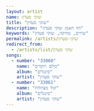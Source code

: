 ```yaml
---
layout: artist
name: שוקי סעדון
title: "שוקי סעדון"
description: "דף האמן שוקי סעדון"
keywords: "שירים, מוזיקה, שוקי סעדון"
permalink: /artists/שוקי-סעדון
redirect_from:
  - /artists/list/שוקי סעדון
songs:
  - number: "33060"
    name: "כולם רוקדים"
    album: "סינגלים"
    artist: "שוקי סעדון"
  - number: "33061"
    name: "קול מצהלות"
    album: "סינגלים"
    artist: "שוקי סעדון"
---
```


